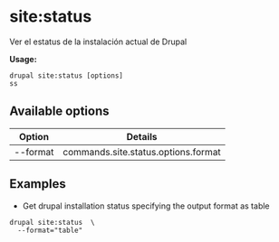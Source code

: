 # site:status
Ver el estatus de la instalación actual de Drupal

**Usage:**
```
drupal site:status [options]
ss
```

## Available options
Option | Details
-------|-------------
--format | commands.site.status.options.format

## Examples
* Get drupal installation status specifying the output format as table
```
drupal site:status  \
  --format="table"
```
